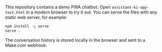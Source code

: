 This repository contains a demo PWA chatbot. Open `assistant-ki-app-test.html`
in a modern browser to try it out. You can serve the files with any static
web server, for example:

```bash
npm install -g serve
serve .
```

The conversation history is stored locally in the browser and sent to a
Make.com webhook.
